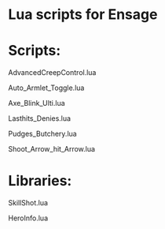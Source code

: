 Lua scripts for Ensage
==============
Scripts:
==============
AdvancedCreepControl.lua

Auto_Armlet_Toggle.lua

Axe_Blink_Ulti.lua

Lasthits_Denies.lua

Pudges_Butchery.lua

Shoot_Arrow_hit_Arrow.lua

Libraries:
==============
SkillShot.lua

HeroInfo.lua
